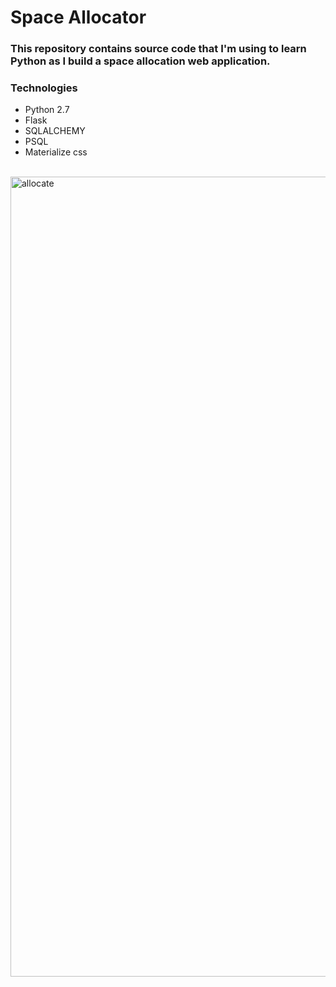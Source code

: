 # Space Allocator

### This repository contains source code that I'm using to learn Python as I build a space allocation web application.

### Technologies
- Python 2.7
- Flask
- SQLALCHEMY
- PSQL
- Materialize css
<br>
<img width="1280" alt="allocate" src="https://cloud.githubusercontent.com/assets/24464034/25201170/8efcaec2-2559-11e7-9ab7-06a0f0bd8048.png">